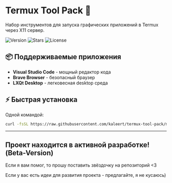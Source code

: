 # Termux Tool Pack 🚀

Набор инструментов для запуска графических приложений в Termux через X11 сервер.

![Version](https://img.shields.io/badge/version-1.0.4f1-blueviolet?style=for-the-badge)
![Stars](https://img.shields.io/github/stars/kaleert/termux-tool-pack?style=for-the-badge&label=stars&color=yellow)
![License](https://img.shields.io/badge/license-MIT-lightgrey?style=for-the-badge)

## 📦 Поддерживаемые приложения

- **Visual Studio Code** - мощный редактор кода
- **Brave Browser** - безопасный браузер
- **LXQt Desktop** - легковесная desktop среда

## ⚡ Быстрая установка

Одной командой:
```bash
curl -fsSL https://raw.githubusercontent.com/kaleert/termux-tool-pack/master/install.sh | sed 's/\r$//' | sh
```
---
## Проект находится в активной разработке! (Beta-Version)

Если я вам помог, то прошу поставить звёздочку на репозиторий <3

Если у вас есть идеи для развития проекта - предлагайте, я не кусаюсь)